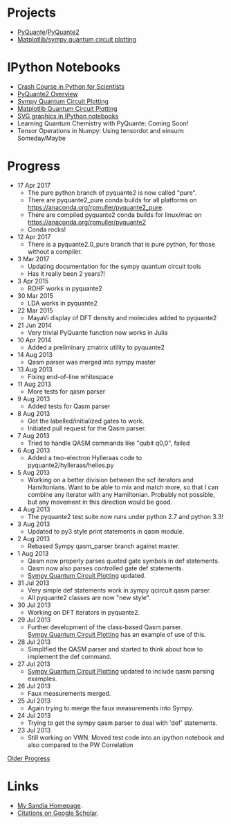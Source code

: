 Projects
========
* [PyQuante](http://pyquante.sf.net)/[PyQuante2](https://github.com/rpmuller/pyquante2)
* [Matplotlib/sympy quantum circuit plotting](https://github.com/rpmuller/PlotQCircuit/blob/master/PlotQCircuit.ipynb)

IPython Notebooks
=================
* [Crash Course in Python for Scientists](http://nbviewer.ipython.org/5920182)
* [PyQuante2 Overview](http://nbviewer.ipython.org/5745404)
* [Sympy Quantum Circuit Plotting](http://nbviewer.ipython.org/5843312)
* [Matplotlib Quantum Circuit Plotting](https://github.com/rpmuller/PlotQCircuit/blob/master/PlotQCircuit.ipynb)
* [SVG graphics in IPython notebooks](http://nbviewer.ipython.org/5666810)
* Learning Quantum Chemistry with PyQuante: Coming Soon!
* Tensor Operations in Numpy: Using tensordot and einsum: Someday/Maybe 

Progress
========
* 17 Apr 2017
  - The pure python branch of pyquante2 is now called "pure".
  - There are pyquante2_pure conda builds for all platforms on https://anaconda.org/rpmuller/pyquante2_pure.
  - There are compiled pyquante2 conda builds for linux/mac on https://anaconda.org/rpmuller/pyquante2
  - Conda rocks! 
* 12 Apr 2017
  - There is a pyquante2.0_pure branch that is pure python, for those without a compiler.
* 3 Mar 2017
  - Updating documentation for the sympy quantum circuit tools
  - Has it really been 2 years?!
* 3 Apr 2015
  - ROHF works in pyquante2
* 30 Mar 2015
  - LDA works in pyquante2
* 22 Mar 2015
  - MayaVi display of DFT density and molecules added to pyquante2
* 21 Jun 2014
  - Very trivial PyQuante function now works in Julia
* 10 Apr 2014
  - Added a preliminary zmatrix utility to pyquante2
* 14 Aug 2013
  - Qasm parser was merged into sympy master
* 13 Aug 2013
  - Fixing end-of-line whitespace
* 11 Aug 2013
  - More tests for qasm parser
* 9 Aug 2013
  - Added tests for Qasm parser
* 8 Aug 2013
  - Got the labelled/initialized gates to work.
  - Initiated pull request for the Qasm parser.
* 7 Aug 2013
  - Tried to handle QASM commands like "qubit q0,0", failed
* 6 Aug 2013
  - Added a two-electron Hylleraas code to pyquante2/hylleraas/helios.py
* 5 Aug 2013
  - Working on a better division between the scf iterators and Hamiltonians. Want to be able to mix and match more,
    so that I can combine any iterator with any Hamiltonian. Probably not possible, but any movement in this
    direction would be good.
* 4 Aug 2013
  - The pyquante2 test suite now runs under python 2.7 and python 3.3!
* 3 Aug 2013
  - Updated to py3 style print statements in qasm module.
* 2 Aug 2013
  - Rebased Sympy qasm_parser branch against master.
* 1 Aug 2013
  - Qasm now properly parses quoted gate symbols in def statements.
  - Qasm now also parses controlled gate def statements.
  - [Sympy Quantum Circuit Plotting](http://nbviewer.ipython.org/5843312) updated.
* 31 Jul 2013
  - Very simple def statements work in sympy qcircuit qasm parser.
  - All pyquante2 classes are now "new style".
* 30 Jul 2013
  - Working on DFT iterators in pyquante2.
* 29 Jul 2013
  - Further development of the class-based Qasm parser.  
    [Sympy Quantum Circuit Plotting](http://nbviewer.ipython.org/5843312) has an example 
    of use of this.
* 28 Jul 2013
  - Simplified the QASM parser and started to think about how to implement the def command.
* 27 Jul 2013
  - [Sympy Quantum Circuit Plotting](http://nbviewer.ipython.org/5843312) updated to include qasm parsing examples.
* 26 Jul 2013
  - Faux measurements merged.
* 25 Jul 2013
  - Again trying to merge the faux measurements into Sympy.
* 24 Jul 2013
  - Trying to get the sympy qasm parser to deal with 'def' statements.
* 23 Jul 2013
  - Still working on VWN. Moved test code into an ipython notebook and also compared to the PW Correlation

[Older Progress](https://github.com/rpmuller/rpmuller.github.io/blob/master/Older.md)

Links
=====
* [My Sandia Homepage](http://www.cs.sandia.gov/~rmuller).
* [Citations on Google Scholar](http://scholar.google.com/citations?user=ihGf4wgAAAAJ&hl=en).

